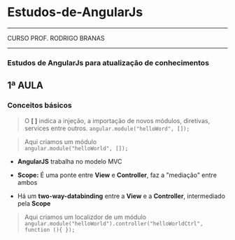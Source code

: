 # Estudos-de-AngularJs  
**** 
CURSO PROF. RODRIGO BRANAS  
****  

 ### Estudos de AngularJs para atualização de conhecimentos

## 1ª AULA  
### Conceitos básicos  
  
> O **[ ]** indica a injeção, a importação de novos módulos, diretivas, services entre outros.
`angular.module("helloWord", []);`  
  
>Aqui criamos um módulo  
`angular.module("helloWorld", []);`

* **AngularJS** trabalha no modelo MVC  
  
* **Scope:** É uma ponte entre **View** e **Controller**, faz a "mediação" entre ambos
   
* Há um **two-way-databinding** entre a **View** e a **Controller**, intermediado pela **Scope**  
  
> Aqui criamos um localizdor de um módulo  
`angular.module("helloWorld").controller("helloWorldCtrl", function (){ });`
